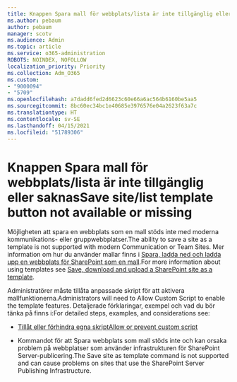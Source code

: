 ```yaml
---
title: Knappen Spara mall för webbplats/lista är inte tillgänglig eller saknas
ms.author: pebaum
author: pebaum
manager: scotv
ms.audience: Admin
ms.topic: article
ms.service: o365-administration
ROBOTS: NOINDEX, NOFOLLOW
localization_priority: Priority
ms.collection: Adm_O365
ms.custom:
- "9000094"
- "5709"
ms.openlocfilehash: a7dadd6fed2d6623c60e66a6ac564b6160be5aa5
ms.sourcegitcommit: 8bc60ec34bc1e40685e3976576e04a2623f63a7c
ms.translationtype: HT
ms.contentlocale: sv-SE
ms.lasthandoff: 04/15/2021
ms.locfileid: "51789306"
---
```

# <a name="save-sitelist-template-button-not-available-or-missing"></a><span data-ttu-id="d38c9-102">Knappen Spara mall för webbplats/lista är inte tillgänglig eller saknas</span><span class="sxs-lookup"><span data-stu-id="d38c9-102">Save site/list template button not available or missing</span></span>

<span data-ttu-id="d38c9-103">Möjligheten att spara en webbplats som en mall stöds inte med moderna kommunikations- eller gruppwebbplatser.</span><span class="sxs-lookup"><span data-stu-id="d38c9-103">The ability to save a site as a template is not supported with modern Communication or Team Sites.</span></span> <span data-ttu-id="d38c9-104">Mer information om hur du använder mallar finns i [Spara, ladda ned och ladda upp en webbplats för SharePoint som en mall](https://docs.microsoft.com/sharepoint/dev/general-development/save-download-and-upload-a-sharepoint-site-as-a-template).</span><span class="sxs-lookup"><span data-stu-id="d38c9-104">For more information about using templates see [Save, download and upload a SharePoint site as a template](https://docs.microsoft.com/sharepoint/dev/general-development/save-download-and-upload-a-sharepoint-site-as-a-template).</span></span>

<span data-ttu-id="d38c9-105">Administratörer måste tillåta anpassade skript för att aktivera mallfunktionerna.</span><span class="sxs-lookup"><span data-stu-id="d38c9-105">Administrators will need to Allow Custom Script to enable the template features.</span></span> <span data-ttu-id="d38c9-106">Detaljerade förklaringar, exempel och vad du bör tänka på finns i:</span><span class="sxs-lookup"><span data-stu-id="d38c9-106">For detailed steps, examples, and considerations see:</span></span>

- [<span data-ttu-id="d38c9-107">Tillåt eller förhindra egna skript</span><span class="sxs-lookup"><span data-stu-id="d38c9-107">Allow or prevent custom script</span></span>](https://docs.microsoft.com/sharepoint/allow-or-prevent-custom-script)

- <span data-ttu-id="d38c9-108">Kommandot för att Spara webbplats som mall stöds inte och kan orsaka problem på webbplatser som använder infrastrukturen för SharePoint Server-publicering.</span><span class="sxs-lookup"><span data-stu-id="d38c9-108">The Save site as template command is not supported and can cause problems on sites that use the SharePoint Server Publishing Infrastructure.</span></span>



